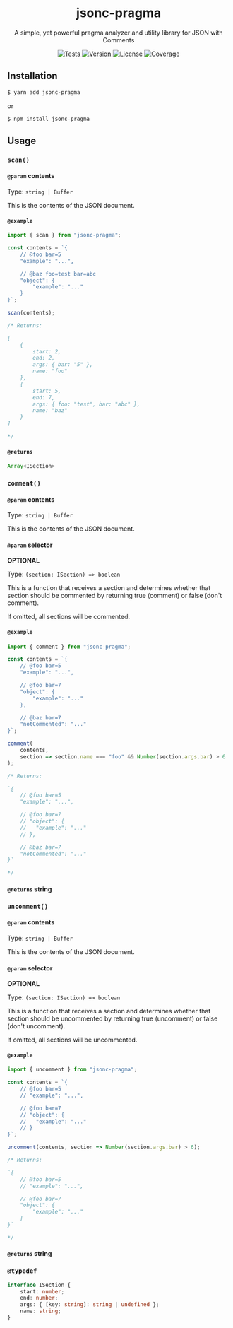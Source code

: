 <div align="center">
	<h1>jsonc-pragma</h1>
	<p>A simple, yet powerful pragma analyzer and utility library for JSON with Comments</p>
	<p>
		<a href="https://github.com/arnohovhannisyan/jsonc-pragma/actions">
			<img src="https://img.shields.io/github/workflow/status/arnohovhannisyan/jsonc-pragma/Tests" alt="Tests">
		</a>
		<a href="https://npmjs.com/package/jsonc-pragma">
			<img src="https://img.shields.io/npm/v/jsonc-pragma" alt="Version">
		</a>
		<a href="https://github.com/arnohovhannisyan/jsonc-pragma/blob/master/LICENSE">
			<img src="https://img.shields.io/badge/license-MIT-blue.svg" alt="License">
		</a>
		<a href="https://codecov.io/gh/arnohovhannisyan/jsonc-pragma">
			<img src="https://img.shields.io/codecov/c/github/arnohovhannisyan/jsonc-pragma" alt="Coverage">
		</a>
	</p>
</div>

## Installation

```sh
$ yarn add jsonc-pragma
```

or

```sh
$ npm install jsonc-pragma
```

## Usage

### `scan()`

#### `@param` contents

Type: `string | Buffer`

This is the contents of the JSON document.

#### `@example`

```js
import { scan } from "jsonc-pragma";

const contents = `{
	// @foo bar=5
	"example": "...",

	// @baz foo=test bar=abc
	"object": {
		"example": "..."
	}
}`;

scan(contents);

/* Returns:

[
	{
		start: 2,
		end: 2,
		args: { bar: "5" },
		name: "foo"
	},
	{
		start: 5,
		end: 7,
		args: { foo: "test", bar: "abc" },
		name: "baz"
	}
] 

*/
```

#### `@returns`

```ts
Array<ISection>
```

### `comment()`

#### `@param` contents

Type: `string | Buffer`

This is the contents of the JSON document.

#### `@param` selector

**OPTIONAL**

Type: `(section: ISection) => boolean`

This is a function that receives a section and determines whether that section should be commented by returning true (comment) or false (don't comment).

If omitted, all sections will be commented.

#### `@example`

```js
import { comment } from "jsonc-pragma";

const contents = `{
	// @foo bar=5
	"example": "...",

	// @foo bar=7
	"object": {
		"example": "..."
	},

	// @baz bar=7
	"notCommented": "..."
}`;

comment(
	contents,
	section => section.name === "foo" && Number(section.args.bar) > 6
);

/* Returns:

`{
	// @foo bar=5
	"example": "...",

	// @foo bar=7
	// "object": {
	//   "example": "..."
	// },

	// @baz bar=7
	"notCommented": "..."
}`

*/
```

#### `@returns` string

### `uncomment()`

#### `@param` contents

Type: `string | Buffer`

This is the contents of the JSON document.

#### `@param` selector

**OPTIONAL**

Type: `(section: ISection) => boolean`

This is a function that receives a section and determines whether that section should be uncommented by returning true (uncomment) or false (don't uncomment).

If omitted, all sections will be uncommented.

#### `@example`

```js
import { uncomment } from "jsonc-pragma";

const contents = `{
	// @foo bar=5
	// "example": "...",

	// @foo bar=7
	// "object": {
	//   "example": "..."
	// }
}`;

uncomment(contents, section => Number(section.args.bar) > 6);

/* Returns:

`{
	// @foo bar=5
	// "example": "...",

	// @foo bar=7
	"object": {
		"example": "..."
	}
}`

*/
```

#### `@returns` string

### `@typedef`

```ts
interface ISection {
	start: number;
	end: number;
	args: { [key: string]: string | undefined };
	name: string;
}
```
